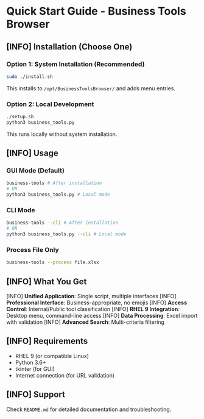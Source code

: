 # Quick Start Guide - Business Tools Browser

## [INFO] Installation (Choose One)

### Option 1: System Installation (Recommended)
```bash
sudo ./install.sh
```
This installs to `/opt/BusinessToolsBrowser/` and adds menu entries.

### Option 2: Local Development
```bash
./setup.sh
python3 business_tools.py
```
This runs locally without system installation.

## [INFO] Usage

### GUI Mode (Default)
```bash
business-tools # After installation
# OR
python3 business_tools.py # Local mode
```

### CLI Mode
```bash
business-tools --cli # After installation
# OR
python3 business_tools.py --cli # Local mode
```

### Process File Only
```bash
business-tools --process file.xlsx
```

## [INFO] What You Get

[INFO] **Unified Application**: Single script, multiple interfaces 
[INFO] **Professional Interface**: Business-appropriate, no emojis 
[INFO] **Access Control**: Internal/Public tool classification 
[INFO] **RHEL 9 Integration**: Desktop menu, command-line access 
[INFO] **Data Processing**: Excel import with validation 
[INFO] **Advanced Search**: Multi-criteria filtering 

## [INFO] Requirements

- RHEL 9 (or compatible Linux)
- Python 3.6+
- tkinter (for GUI)
- Internet connection (for URL validation)

## [INFO] Support

Check `README.md` for detailed documentation and troubleshooting.
